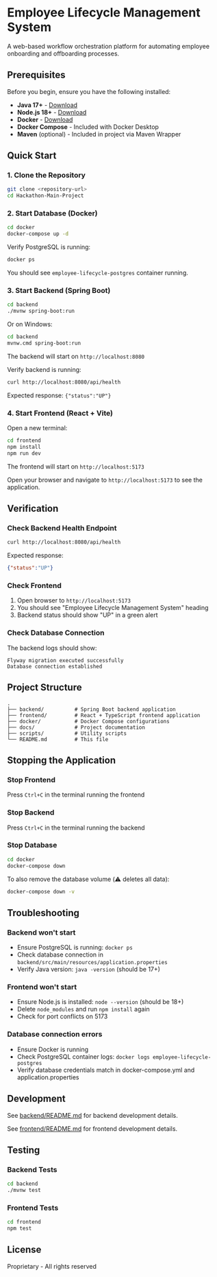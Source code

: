 # Employee Lifecycle Management System

A web-based workflow orchestration platform for automating employee onboarding and offboarding processes.

## Prerequisites

Before you begin, ensure you have the following installed:

- **Java 17+** - [Download](https://adoptium.net/)
- **Node.js 18+** - [Download](https://nodejs.org/)
- **Docker** - [Download](https://www.docker.com/products/docker-desktop)
- **Docker Compose** - Included with Docker Desktop
- **Maven** (optional) - Included in project via Maven Wrapper

## Quick Start

### 1. Clone the Repository

```bash
git clone <repository-url>
cd Hackathon-Main-Project
```

### 2. Start Database (Docker)

```bash
cd docker
docker-compose up -d
```

Verify PostgreSQL is running:
```bash
docker ps
```

You should see `employee-lifecycle-postgres` container running.

### 3. Start Backend (Spring Boot)

```bash
cd backend
./mvnw spring-boot:run
```

Or on Windows:
```bash
cd backend
mvnw.cmd spring-boot:run
```

The backend will start on `http://localhost:8080`

Verify backend is running:
```bash
curl http://localhost:8080/api/health
```

Expected response: `{"status":"UP"}`

### 4. Start Frontend (React + Vite)

Open a new terminal:

```bash
cd frontend
npm install
npm run dev
```

The frontend will start on `http://localhost:5173`

Open your browser and navigate to `http://localhost:5173` to see the application.

## Verification

### Check Backend Health Endpoint

```bash
curl http://localhost:8080/api/health
```

Expected response:
```json
{"status":"UP"}
```

### Check Frontend

1. Open browser to `http://localhost:5173`
2. You should see "Employee Lifecycle Management System" heading
3. Backend status should show "UP" in a green alert

### Check Database Connection

The backend logs should show:
```
Flyway migration executed successfully
Database connection established
```

## Project Structure

```
.
├── backend/          # Spring Boot backend application
├── frontend/         # React + TypeScript frontend application
├── docker/           # Docker Compose configurations
├── docs/             # Project documentation
├── scripts/          # Utility scripts
└── README.md         # This file
```

## Stopping the Application

### Stop Frontend
Press `Ctrl+C` in the terminal running the frontend

### Stop Backend
Press `Ctrl+C` in the terminal running the backend

### Stop Database
```bash
cd docker
docker-compose down
```

To also remove the database volume (⚠️ deletes all data):
```bash
docker-compose down -v
```

## Troubleshooting

### Backend won't start
- Ensure PostgreSQL is running: `docker ps`
- Check database connection in `backend/src/main/resources/application.properties`
- Verify Java version: `java -version` (should be 17+)

### Frontend won't start
- Ensure Node.js is installed: `node --version` (should be 18+)
- Delete `node_modules` and run `npm install` again
- Check for port conflicts on 5173

### Database connection errors
- Ensure Docker is running
- Check PostgreSQL container logs: `docker logs employee-lifecycle-postgres`
- Verify database credentials match in docker-compose.yml and application.properties

## Development

See [backend/README.md](backend/README.md) for backend development details.

See [frontend/README.md](frontend/README.md) for frontend development details.

## Testing

### Backend Tests
```bash
cd backend
./mvnw test
```

### Frontend Tests
```bash
cd frontend
npm test
```

## License

Proprietary - All rights reserved
